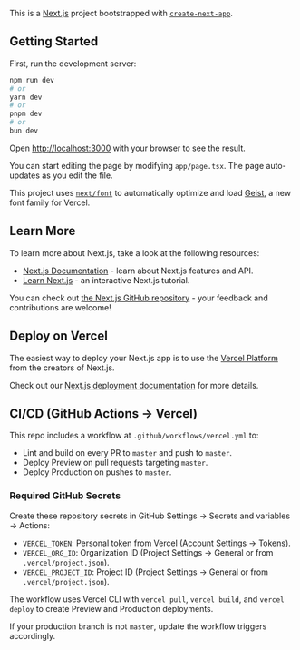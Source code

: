 This is a [Next.js](https://nextjs.org) project bootstrapped with [`create-next-app`](https://nextjs.org/docs/app/api-reference/cli/create-next-app).

## Getting Started

First, run the development server:

```bash
npm run dev
# or
yarn dev
# or
pnpm dev
# or
bun dev
```

Open [http://localhost:3000](http://localhost:3000) with your browser to see the result.

You can start editing the page by modifying `app/page.tsx`. The page auto-updates as you edit the file.

This project uses [`next/font`](https://nextjs.org/docs/app/building-your-application/optimizing/fonts) to automatically optimize and load [Geist](https://vercel.com/font), a new font family for Vercel.

## Learn More

To learn more about Next.js, take a look at the following resources:

-   [Next.js Documentation](https://nextjs.org/docs) - learn about Next.js features and API.
-   [Learn Next.js](https://nextjs.org/learn) - an interactive Next.js tutorial.

You can check out [the Next.js GitHub repository](https://github.com/vercel/next.js) - your feedback and contributions are welcome!

## Deploy on Vercel

The easiest way to deploy your Next.js app is to use the [Vercel Platform](https://vercel.com/new?utm_medium=default-template&filter=next.js&utm_source=create-next-app&utm_campaign=create-next-app-readme) from the creators of Next.js.

Check out our [Next.js deployment documentation](https://nextjs.org/docs/app/building-your-application/deploying) for more details.

## CI/CD (GitHub Actions → Vercel)

This repo includes a workflow at `.github/workflows/vercel.yml` to:

-   Lint and build on every PR to `master` and push to `master`.
-   Deploy Preview on pull requests targeting `master`.
-   Deploy Production on pushes to `master`.

### Required GitHub Secrets

Create these repository secrets in GitHub Settings → Secrets and variables → Actions:

-   `VERCEL_TOKEN`: Personal token from Vercel (Account Settings → Tokens).
-   `VERCEL_ORG_ID`: Organization ID (Project Settings → General or from `.vercel/project.json`).
-   `VERCEL_PROJECT_ID`: Project ID (Project Settings → General or from `.vercel/project.json`).

The workflow uses Vercel CLI with `vercel pull`, `vercel build`, and `vercel deploy` to create Preview and Production deployments.

If your production branch is not `master`, update the workflow triggers accordingly.
